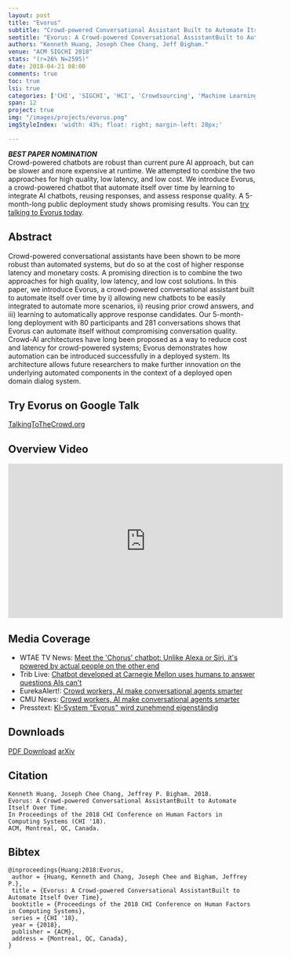 ```yaml
---
layout: post
title: "Evorus"
subtitle: "Crowd-powered Conversational Assistant Built to Automate Itself Over Time"
seotitle: "Evorus: A Crowd-powered Conversational AssistantBuilt to Automate Itself Over Time (2018)"
authors: "Kenneth Huang, Joseph Chee Chang, Jeff Bigham."
venue: "ACM SIGCHI 2018"
stats: "(r=26% N=2595)"
date: 2018-04-21 08:00
comments: true
toc: true
lsi: true
categories: ['CHI', 'SIGCHI', 'HCI', 'Crowdsourcing', 'Machine Learning']
span: 12
project: true
img: "/images/projects/evorus.png"
imgStyleIndex: 'width: 43%; float: right; margin-left: 28px;'

---
```



***<i class="fa fa-trophy" aria-hidden="true"></i> BEST PAPER NOMINATION***
<br/>
Crowd-powered chatbots are robust than current pure AI approach, but can be
slower and more expensive at runtime. We attempted to combine the two
approaches for high quality, low latency, and low cost.  We introduce Evorus, a
crowd-powered chatbot that automate itself over time by learning to integrate
AI chatbots, reusing responses, and assess response quality. A 5-month-long
public deployment study shows promising results. You can [try talking to Evorus today](http://talkingtothecrowd.org/).

<!--more-->




Abstract
----------------------
Crowd-powered conversational assistants have been shown to be more robust than
automated systems, but do so at the cost of higher response latency and
monetary costs.  A promising direction is to combine the two approaches for
high quality, low latency, and low cost solutions.  In this paper, we introduce
Evorus, a crowd-powered conversational assistant built to automate itself over
time by i) allowing new chatbots to be easily integrated to automate more
scenarios, ii) reusing prior crowd answers, and iii) learning to automatically
approve response candidates.  Our 5-month-long deployment with 80 participants
and 281 conversations shows that Evorus can automate itself without
compromising conversation quality.  Crowd-AI architectures have long been
proposed as a way to reduce cost and latency for crowd-powered systems; Evorus
demonstrates how automation can be introduced successfully in a deployed
system. Its architecture allows future researchers to make further innovation
on the underlying automated components in the context of a deployed open domain
dialog system.

Try Evorus on Google Talk
----------------------
<a class="btn btn-default" href="http://talkingtothecrowd.org/" target='_blank' onclick="_gaq.push(['_trackEvent', 'Demo', 'Evorus', 'Website']);" role="button">TalkingToTheCrowd.org</a>

Overview Video
----------------------
<iframe width="560" height="315" src="https://www.youtube.com/embed/3SAG8jP-Q-M?rel=0" frameborder="0" allowfullscreen></iframe>

Media Coverage
----------------------
- WTAE TV News: [Meet the 'Chorus' chatbot: Unlike Alexa or Siri, it's powered by actual people on the other end](http://www.wtae.com/article/chorus-chatbot-carnegie-mellon-university-pittsburgh/16870459)
- Trib Live: [Chatbot developed at Carnegie Mellon uses humans to answer questions AIs can't](http://triblive.com/business/technology/13275597-74/chatbot-developed-at-carnegie-mellon-uses-humans-to-answer-questions-ais-cant)
- EurekaAlert!: [Crowd workers, AI make conversational agents smarter](https://www.eurekalert.org/pub_releases/2018-02/cmu-cwa020618.php)
- CMU News: [Crowd workers, AI make conversational agents smarter](https://www.cs.cmu.edu/news/crowd-workers-ai-make-conversational-agents-smarter)
- Presstext: [KI-System "Evorus" wird zunehmend eigenständig](https://www.pressetext.com/#news/20180208014)


Downloads
----------------------
<a class="btn btn-default" href="/images/papers/evorus.pdf" target='_blank' onclick="_gaq.push(['_trackEvent', 'Paper', 'Evorus', 'PDF']);" role="button">PDF Download</a>
<a class="btn btn-default" href="https://arxiv.org/abs/1801.02668" target='_blank' onclick="_gaq.push(['_trackEvent', 'Paper', 'Evorus', 'arXiv']);" role="button">arXiv</a>

Citation
----------------------
```
Kenneth Huang, Joseph Chee Chang, Jeffrey P. Bigham. 2018.
Evorus: A Crowd-powered Conversational AssistantBuilt to Automate Itself Over Time.
In Proceedings of the 2018 CHI Conference on Human Factors in Computing Systems (CHI '18).
ACM, Montreal, QC, Canada.
```

Bibtex
----------------------
```
@inproceedings{Huang:2018:Evorus,
 author = {Huang, Kenneth and Chang, Joseph Chee and Bigham, Jeffrey P.},
 title = {Evorus: A Crowd-powered Conversational AssistantBuilt to Automate Itself Over Time},
 booktitle = {Proceedings of the 2018 CHI Conference on Human Factors in Computing Systems},
 series = {CHI '18},
 year = {2018},
 publisher = {ACM},
 address = {Montreal, QC, Canada},
} 
```

